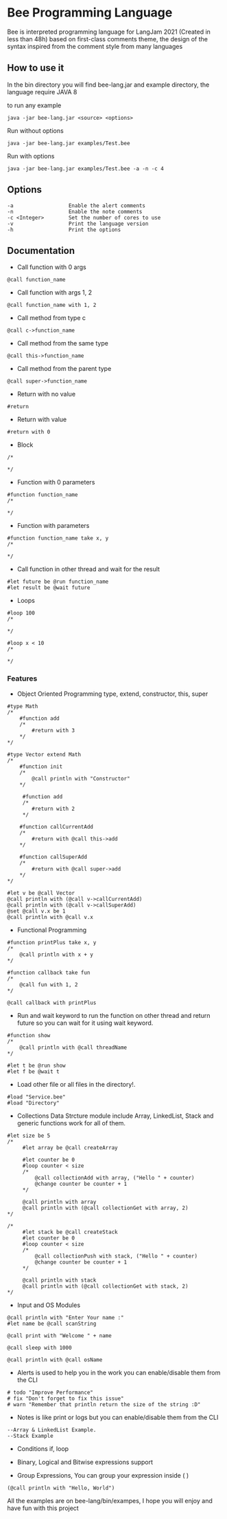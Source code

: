 # Bee Programming Language

Bee is interpreted programming language for LangJam 2021 (Created in less than 48h) based on first-class comments theme, the design of the syntax inspired from the comment style from many languages

## How to use it

In the bin directory you will find bee-lang.jar and example directory, the language require JAVA 8

to run any example

```
java -jar bee-lang.jar <source> <options>
```

Run without options
```
java -jar bee-lang.jar examples/Test.bee
```

Run with options
```
java -jar bee-lang.jar examples/Test.bee -a -n -c 4
```

## Options
```
-a                  Enable the alert comments
-n                  Enable the note comments
-c <Integer>        Set the number of cores to use
-v                  Print the language version
-h                  Print the options
```


## Documentation

- Call function with 0 args

```
@call function_name
```

- Call function with args 1, 2

```
@call function_name with 1, 2
```

- Call method from type c

```
@call c->function_name
```

- Call method from the same type

```
@call this->function_name
```

- Call method from the parent type

```
@call super->function_name
```

- Return with no value

```
#return
```

- Return with value

```
#return with 0
```

- Block

```
/*

*/
```

- Function with 0 parameters

```
#function function_name
/*

*/
```

- Function with parameters

```
#function function_name take x, y
/*

*/
```
- Call function in other thread and wait for the result

```
#let future be @run function_name
#let result be @wait future
```

- Loops

```
#loop 100
/*

*/

#loop x < 10
/*
    
*/
```


### Features
- Object Oriented Programming type, extend, constructor, this, super

```
#type Math
/*
    #function add
    /*
        #return with 3
    */
*/

#type Vector extend Math
/*
    #function init
    /*
        @call println with "Constructor"
    */

     #function add
     /*
        #return with 2
     */

    #function callCurrentAdd
    /*
        #return with @call this->add
    */

    #function callSuperAdd
    /*
        #return with @call super->add
    */
*/

#let v be @call Vector
@call println with (@call v->callCurrentAdd)
@call println with (@call v->callSuperAdd)
@set @call v.x be 1
@call println with @call v.x
```

- Functional Programming

```
#function printPlus take x, y
/*
    @call println with x + y
*/

#function callback take fun
/*
    @call fun with 1, 2
*/

@call callback with printPlus
```

- Run and wait keyword to run the function on other thread and return future so you can wait for it using wait keyword. 

```
#function show
/*
    @call println with @call threadName
*/

#let t be @run show
#let f be @wait t
```

- Load other file or all files in the directory!.

```
#load "Service.bee"
#load "Directory"
```

- Collections Data Strcture module include Array, LinkedList, Stack and generic functions work for all of them.

```
#let size be 5
/*
     #let array be @call createArray

     #let counter be 0
     #loop counter < size
     /*
         @call collectionAdd with array, ("Hello " + counter)
         @change counter be counter + 1
     */

     @call println with array
     @call println with (@call collectionGet with array, 2)
*/

/*
     #let stack be @call createStack
     #let counter be 0
     #loop counter < size
     /*
         @call collectionPush with stack, ("Hello " + counter)
         @change counter be counter + 1
     */

     @call println with stack
     @call println with (@call collectionGet with stack, 2)
*/
```

- Input and OS Modules

```
@call println with "Enter Your name :"
#let name be @call scanString

@call print with "Welcome " + name

@call sleep with 1000

@call println with @call osName
```

- Alerts is used to help you in the work you can enable/disable them from the CLI

```
# todo "Improve Performance"
# fix "Don't forget to fix this issue"
# warn "Remember that println return the size of the string :D"
```

- Notes is like print or logs but you can enable/disable them from the CLI

```
--Array & LinkedList Example.
--Stack Example
```

- Conditions if, loop
- Binary, Logical and Bitwise expressions support

- Group Expressions, You can group your expression inside ( )

```
(@call println with "Hello, World")
```

All the examples are on bee-lang/bin/exampes, I hope you will enjoy and have fun with this project
